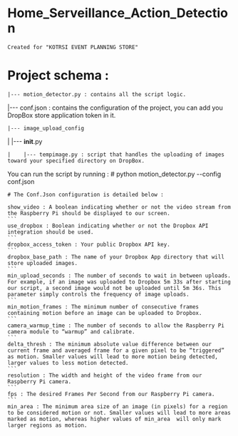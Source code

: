 # Home_Serveillance_Action_Detection
```
Created for "KOTRSI EVENT PLANNING STORE"
```
# Project schema :
```
|--- motion_detector.py : contains all the script logic.
```
|--- conf.json : contains the configuration of the project, you can add you DropBox store application token in it.
```
|--- image_upload_config
```
|    |--- __init__.py
```
|    |--- tempimage.py : script that handles the uploading of images toward your specified directory on DropBox.
```
You can run the script by running : # python motion_detector.py --config conf.json
```
# The Conf.Json configuration is detailed below :
```
    show_video : A boolean indicating whether or not the video stream from the Raspberry Pi should be displayed to our screen.
    ```
    use_dropbox : Boolean indicating whether or not the Dropbox API integration should be used.
    ```
    dropbox_access_token : Your public Dropbox API key.
    ```
    dropbox_base_path : The name of your Dropbox App directory that will store uploaded images.
    ```
    min_upload_seconds : The number of seconds to wait in between uploads. For example, if an image was uploaded to Dropbox 5m 33s after starting our script, a second image would not be uploaded until 5m 36s. This parameter simply controls the frequency of image uploads.
    ```
    min_motion_frames : The minimum number of consecutive frames containing motion before an image can be uploaded to Dropbox.
    ```
    camera_warmup_time : The number of seconds to allow the Raspberry Pi camera module to “warmup” and calibrate.
    ```
    delta_thresh : The minimum absolute value difference between our current frame and averaged frame for a given pixel to be “triggered” as motion. Smaller values will lead to more motion being detected, larger values to less motion detected.
    ```
    resolution : The width and height of the video frame from our Raspberry Pi camera.
    ```
    fps : The desired Frames Per Second from our Raspberry Pi camera.
    ```
    min_area : The minimum area size of an image (in pixels) for a region to be considered motion or not. Smaller values will lead to more areas marked as motion, whereas higher values of min_area  will only mark larger regions as motion.
